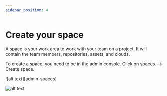 ```yaml
---
sidebar_position: 4
---
```


# Create your space

A space is your work area to work with your team on a project. It will contain the team members, repositories, assets, and clouds.

To create a space, you need to be in the admin console. Click on spaces --> Create space. 

![alt text][admin-spaces]

[admin-space]: https://github.com/QualiTorque/Torque-Docs/static/img/spaces.png "Admin-Spaces"

![alt text][add-space]

[add-space]: https://github.com/QualiTorque/Torque-Docs/static/img/create_space.png "Create-Space"